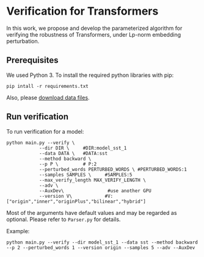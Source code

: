 # Verification for Transformers
In this work, we propose and develop the parameterized algorithm for verifying the robustness of Transformers, under Lp-norm embedding perturbation.
<!--
Cite this work: 

Zhouxing Shi, Huan Zhang, Kai-Wei Chang, Minlie Huang, Cho-Jui Hsieh. [Robustness Verification for Transformers](https://openreview.net/pdf?id=BJxwPJHFwS). ICLR 2020.

**New work**: We have developed a stronger algorithm, auto_LiRPA, which can be used for robustness verification on general computational graphs and general perturbation specifications. See our latest [paper](https://arxiv.org/abs/2002.12920) and [code](https://github.com/KaidiXu/auto_LiRPA).
-->

## Prerequisites

We used Python 3. To install the required python libraries with pip:

```
pip intall -r requirements.txt
```

Also, please [download data files](https://drive.google.com/file/d/19Z4haf8n4RhVfFqsPH4bbl0_uWHtYVHp/view?usp=sharing).
<!--
## Train models

We first train models with different configurations on Yelp and SST-2 datasets:

```
./train_yelp.sh
./train_sst.sh
```

You may manually distribute the training runs in the scripts to different devices for efficiency.

To evaluate the clean accuracy of the models:

```
python eval_accuracy.py
```

And the results will be saved to `res_acc.json`.
-->
## Run verification

To run verification for a model:

```
python main.py --verify \
            --dir DIR \     #DIR:model_sst_1
            --data DATA \   #DATA:sst
            --method backward \
            --p P \         # P:2
            --perturbed_words PERTURBED_WORDS \ #PERTURBED_WORDS:1
            --samples SAMPLES \     #SAMPLES:5
            --max_verify_length MAX_VERIFY_LENGTH \
            --adv \
            --AuxDev\                #use another GPU
            --version V\            #V:["origin","inner","originPlus","bilinear","hybrid"]
```


Most of the arguments have default values and may be regarded as optional. Please refer to `Parser.py` for details.

Example:
```
python main.py --verify --dir model_sst_1 --data sst --method backward --p 2 --perturbed_words 1 --version origin --samples 5 --adv --AuxDev
```
<!--
### Simple example

On Yelp dataset, to verify a model stored at `./model` using the backward & forward method, under one-word L2-norm perturbation setting:

```
python main.py --verify\
			--dir model --data yelp --method baf --p 2 --perturbed_words 1
```

With the default arguments, this is also equivalent to

```
python main.py --verify --dir model --data yelp
```

### Reproduce experiments

We have a tool `run_bounds.py` for running experiments in batch:

```
python run_bounds.py \
        --data DATA \
        --model MODEL_1 MODEL_2 ... MODEL_N \
        --p P_1 P_2 ... P_M \
        --method METHOD_1 METHOD_2 ... METHOD_K \
        --perturbed_words PERTURBED_WORDS \
        --samples SAMPLES \
        --max_verify_length MAX_VERIFY_LENGTH \
        --samples SAMPLES \
        --suffix SUFFIX
```

where `SUFFIX` is used for the naming of log and result files.

`run_bounds.sh` contains all the commands for verification needed to reproduce our experiments, and you may manually run them on different devices respectively. Results will be saved to JSON files.
-->
